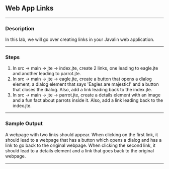 ## Web App Links
---
### Description
In this lab, we will go over creating links in your Javalin web application.

---
### Steps
1. In src -> main -> jte -> index.jte, create 2 links, one leading to eagle.jte and another leading to parrot.jte.
2. In src -> main -> jte -> eagle.jte, create a button that opens a dialog element, a dialog element that says 'Eagles are majestic!' and a button that closes the dialog. Also, add a link leading back to the index.jte.
3. In src -> main -> jte -> parrot.jte, create a details element with an image and a fun fact about parrots inside it. Also, add a link leading back to the index.jte.
---
### Sample Output

A webpage with two links should appear. When clicking on the first link, it should lead to a webpage that has a button which opens a dialog and has a link to go back to the original webpage. When clicking the second link, it should lead to a details element and a link that goes back to the original webpage.

---

